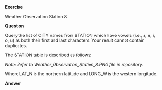 **Exercise**

Weather Observation Station 8

**Question**

Query the list of CITY names from STATION which have vowels (i.e., a, e, i, o, u) as both their first and last characters. Your result cannot contain duplicates.

The STATION table is described as follows:

*Note: Refer to Weather_Observation_Station_8.PNG file in repository.*

Where LAT_N is the northern latitude and LONG_W is the western longitude.


**Answer**


